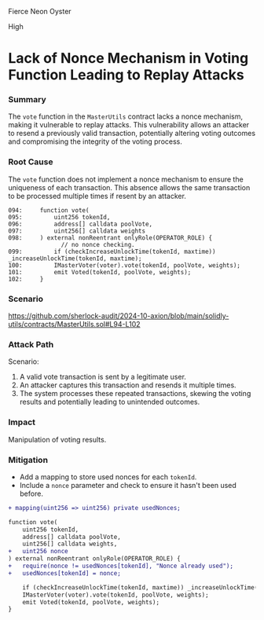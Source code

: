 Fierce Neon Oyster

High

# Lack of Nonce Mechanism in Voting Function Leading to Replay Attacks

### Summary

The `vote` function in the `MasterUtils` contract lacks a nonce mechanism, making it vulnerable to replay attacks. This vulnerability allows an attacker to resend a previously valid transaction, potentially altering voting outcomes and compromising the integrity of the voting process.

### Root Cause

The `vote` function does not implement a nonce mechanism to ensure the uniqueness of each transaction. This absence allows the same transaction to be processed multiple times if resent by an attacker.
```solidity
094:     function vote(
095:         uint256 tokenId,
096:         address[] calldata poolVote,
097:         uint256[] calldata weights
098:     ) external nonReentrant onlyRole(OPERATOR_ROLE) {
               // no nonce checking.
099:         if (checkIncreaseUnlockTime(tokenId, maxtime)) _increaseUnlockTime(tokenId, maxtime);
100:         IMasterVoter(voter).vote(tokenId, poolVote, weights);
101:         emit Voted(tokenId, poolVote, weights);
102:     }
```

### Scenario

https://github.com/sherlock-audit/2024-10-axion/blob/main/solidly-utils/contracts/MasterUtils.sol#L94-L102

### Attack Path

Scenario:
1. A valid vote transaction is sent by a legitimate user.
2. An attacker captures this transaction and resends it multiple times.
3. The system processes these repeated transactions, skewing the voting results and potentially leading to unintended outcomes.


### Impact

Manipulation of voting results.

### Mitigation

- Add a mapping to store used nonces for each `tokenId`.
- Include a `nonce` parameter and check to ensure it hasn't been used before.
```diff
+ mapping(uint256 => uint256) private usedNonces;

function vote(
    uint256 tokenId,
    address[] calldata poolVote,
    uint256[] calldata weights,
+   uint256 nonce
) external nonReentrant onlyRole(OPERATOR_ROLE) {
+   require(nonce != usedNonces[tokenId], "Nonce already used");
+   usedNonces[tokenId] = nonce;

    if (checkIncreaseUnlockTime(tokenId, maxtime)) _increaseUnlockTime(tokenId, maxtime);
    IMasterVoter(voter).vote(tokenId, poolVote, weights);
    emit Voted(tokenId, poolVote, weights);
}
```